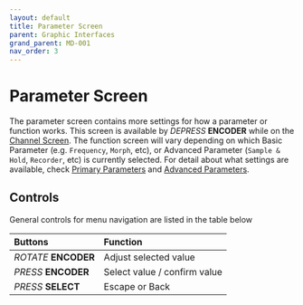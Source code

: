 ```yaml
---
layout: default
title: Parameter Screen
parent: Graphic Interfaces
grand_parent: MD-001
nav_order: 3
---
```


# Parameter Screen

The parameter screen contains more settings for how a parameter or function works. This screen is available by _DEPRESS_ **ENCODER** while on the [Channel Screen](/md001/graphic_interfaces/channel_screen.html). The function screen will vary depending on which Basic Parameter (e.g. `Frequency`, `Morph`, etc), or Advanced Parameter (`Sample & Hold`, `Recorder`, etc) is currently selected. For detail about what settings are available, check [Primary Parameters](/md001/signal_generation/primary_parameters.html) and [Advanced Parameters](/md001/signal_generation/advanced_parameters.html).

## Controls

General controls for menu navigation are listed in the table below

| Buttons        | Function        |
|:-------------|:------------------|
| _ROTATE_ **ENCODER** | Adjust selected value |
| _PRESS_ **ENCODER** | Select value / confirm value |
| _PRESS_ **SELECT** | Escape or Back |
